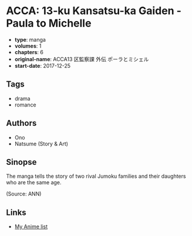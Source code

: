 # ACCA: 13-ku Kansatsu-ka Gaiden - Paula to Michelle

-   **type**: manga
-   **volumes**: 1
-   **chapters**: 6
-   **original-name**: ACCA13 区監察課 外伝 ポーラとミシェル
-   **start-date**: 2017-12-25

## Tags

-   drama
-   romance

## Authors

-   Ono
-   Natsume (Story & Art)

## Sinopse

The manga tells the story of two rival Jumoku families and their daughters who are the same age.

(Source: ANN)

## Links

-   [My Anime list](https://myanimelist.net/manga/110453/ACCA__13-ku_Kansatsu-ka_Gaiden_-_Paula_to_Michelle)
